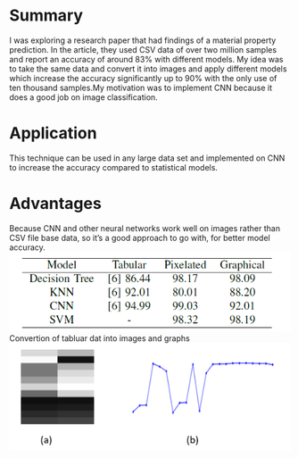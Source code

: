 # Summary  
I was exploring a research paper that had findings of a material property prediction. In the article, they used CSV data of over two million samples and report an accuracy of around 83% with different models. My idea was to take the same data and convert it into images and apply different models which increase the accuracy significantly up to 90% with the only use of ten thousand samples.My motivation was to implement CNN because it does a good job on image classification.
# Application
This technique can be used in any large data set and implemented on CNN to increase the accuracy compared to statistical models.
# Advantages
Because CNN and other neural networks work well on images rather than CSV file base data, so it’s a good approach to go with, for better model accuracy.
![My Image](g.PNG)
Convertion of tabluar dat into images and graphs
![My Image](gg.PNG)
